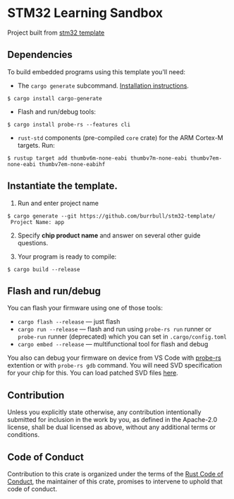 # STM32 Learning Sandbox

Project built from [stm32 template](https://github.com/stm32-rs/stm32f4xx-hal)

## Dependencies

To build embedded programs using this template you'll need:

- The `cargo generate` subcommand. [Installation
  instructions](https://github.com/cargo-generate/cargo-generate#installation).
``` console
$ cargo install cargo-generate
```

- Flash and run/debug tools:
``` console
$ cargo install probe-rs --features cli
```

- `rust-std` components (pre-compiled `core` crate) for the ARM Cortex-M
  targets. Run:
  
``` console
$ rustup target add thumbv6m-none-eabi thumbv7m-none-eabi thumbv7em-none-eabi thumbv7em-none-eabihf
```

## Instantiate the template.

1. Run and enter project name
``` console
$ cargo generate --git https://github.com/burrbull/stm32-template/
 Project Name: app
```

2. Specify **chip product name** and answer on several other guide questions.

3. Your program is ready to compile:
``` console
$ cargo build --release
```

## Flash and run/debug

You can flash your firmware using one of those tools:

- `cargo flash --release` — just flash
- `cargo run --release` — flash and run using `probe-rs run` runner or `probe-run` runner (deprecated) which you can set in `.cargo/config.toml`
- `cargo embed --release` — multifunctional tool for flash and debug

You also can debug your firmware on device from VS Code with [probe-rs](https://probe.rs/docs/tools/vscode/) extention or with `probe-rs gdb` command.
You will need SVD specification for your chip for this. You can load patched SVD files [here](https://stm32-rs.github.io/stm32-rs/).

## Contribution

Unless you explicitly state otherwise, any contribution intentionally submitted
for inclusion in the work by you, as defined in the Apache-2.0 license, shall be
dual licensed as above, without any additional terms or conditions.

## Code of Conduct

Contribution to this crate is organized under the terms of the [Rust Code of
Conduct][CoC], the maintainer of this crate, promises
to intervene to uphold that code of conduct.

[CoC]: https://www.rust-lang.org/policies/code-of-conduct
